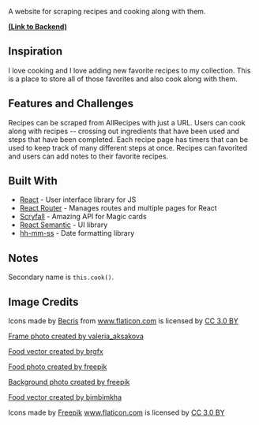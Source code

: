A website for scraping recipes and cooking along with them.

**[(Link to Backend)](https://github.com/Jeffrey-Marks/cook-this-backend)**

## Inspiration

I love cooking and I love adding new favorite recipes to my collection. This is a place to store all of those favorites and also cook along with them.

## Features and Challenges

Recipes can be scraped from AllRecipes with just a URL. Users can cook along with recipes -- crossing out ingredients that have been used and steps that have been completed. Each recipe page has timers that can be used to keep track of many different steps at once. Recipes can favorited and users can add notes to their favorite recipes.

## Built With

* [React](https://reactjs.org/) - User interface library for JS
* [React Router](https://reacttraining.com/react-router/) - Manages routes and multiple pages for React
* [Scryfall](https://scryfall.com/docs/api) - Amazing API for Magic cards
* [React Semantic](https://react.semantic-ui.com/) - UI library
* [hh-mm-ss](https://github.com/Goldob/hh-mm-ss) - Date formatting library

## Notes

Secondary name is `this.cook()`.

## Image Credits

Icons made by [Becris](https://www.flaticon.com/authors/becris) from www.flaticon.com is licensed by [CC 3.0 BY](http://creativecommons.org/licenses/by/3.0/)

[Frame photo created by valeria_aksakova](https://www.freepik.com/free-photos-vectors/frame)

[Food vector created by brgfx](https://www.freepik.com/free-photos-vectors/food)

[Food photo created by freepik](https://www.freepik.com/free-photos-vectors/food)

[Background photo created by freepik](https://www.freepik.com/free-photos-vectors/background)

[Food vector created by bimbimkha](https://www.freepik.com/free-photos-vectors/food)

Icons made by [Freepik](https://www.freepik.com/?__hstc=57440181.b5cf965c034f82654fadcd7ef6a1cddc.1560354081009.1560354081009.1560359707364.2&__hssc=57440181.14.1560359707364&__hsfp=2804600594) www.flaticon.com is licensed by [CC 3.0 BY](http://creativecommons.org/licenses/by/3.0/)
